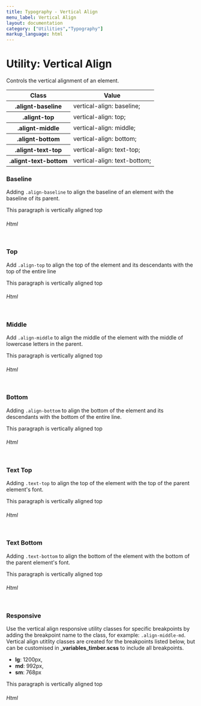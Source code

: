 ```yaml
---
title: Typography - Vertical Align
menu_label: Vertical Align
layout: documentation
category: ["Utilities","Typography"]
markup_language: html
---
```


<div class="section-block">
  <div class="row pt-40 pt-md-40">
    <div class="col w-9/12 w-md-full order-2 content-inner">
      <h1 class="font-light">Utility: Vertical Align</h1>
      <p class="mb-10">Controls the vertical alignment of an element.</p>
      <!-- Classes -->
      <div class="table-scrollable">
        <table class="table size-md rounded bg-white">
          <thead>
            <tr>
              <th> Class </th>
              <th> Value </th>
            </tr>
          </thead>
          <tbody class="font-mono">
            <tr>
              <th class="color-indigo">.alignt-baseline</th>
              <td> vertical-align: baseline; </td>
            </tr>
            <tr>
              <th class="color-indigo">.alignt-top</th>
              <td> vertical-align: top; </td>
            </tr>
            <tr>
              <th class="color-indigo">.alignt-middle</th>
              <td> vertical-align: middle; </td>
            </tr>
            <tr>
              <th class="color-indigo">.alignt-bottom</th>
              <td> vertical-align: bottom; </td>
            </tr>
            <tr>
              <th class="color-indigo">.alignt-text-top</th>
              <td> vertical-align: text-top; </td>
            </tr>
            <tr>
              <th class="color-indigo">.alignt-text-bottom</th>
              <td> vertical-align: text-bottom; </td>
            </tr>
          </tbody>
        </table>
      </div>
      <!-- Classes End -->
      <!-- Demo Block -->
      <div class="demo-block mt-80">
        <h3 class="font-light">Baseline</h3>
        <p>Adding <code class="color-indigo font-bold">.align-baseline</code> to align the baseline of an element with the baseline of its parent.</p>
        <div class="p-30 rounded bg-grey-ultralight">
          <div class="relative">
            <span class="align-baseline w-50 h-50 inline-block mr-20 rounded bg-grey-darker color-white"></span>
            <span class="absolute w-full border-1 border-dashed border-grey-darker opacity-60 psl-0 pst-25"></span>
            <span class="align-baseline">This paragraph is vertically aligned top</span>
          </div>
        </div>
      </div>
      <!-- Demo Block End -->
      <!-- code -->
      <h6 class="uppercase">Html</h6>
      <div class="rounded p-20 overflow-y-scroll mb-0 bg-gradient-grey-ultralight border-l border-4 border-solid border-indigo">
        <pre class="m-0 language-html"><code class="inline-block scrolling-touch"><!--<div class="relative">
	<span class="align-baseline w-50 h-50 inline-block mr-20 rounded bg-grey-darker color-white"></span>
	<span class="absolute w-full border-1 border-dashed border-grey-darker opacity-60 psl-0 pst-25"></span>
	<span class="align-baseline">This paragraph is vertically aligned top</span>
</div>
--></code></pre>
      </div>
      <!-- code -->
      <!-- Demo Block -->
      <div class="demo-block mt-80">
        <h3 class="font-light">Top</h3>
        <p>Add <code class="color-indigo font-bold">.align-top</code> to align the top of the element and its descendants with the top of the entire line</p>
        <div class="p-30 rounded bg-grey-ultralight">
          <div class="relative">
            <span class="align-top w-50 h-50 inline-block mr-20 rounded bg-grey-darker color-white"></span>
            <span class="absolute w-full border-1 border-dashed border-grey-darker opacity-60 psl-0 pst-25"></span>
            <span class="align-top">This paragraph is vertically aligned top</span>
          </div>
        </div>
      </div>
      <!-- Demo Block End -->
      <!-- code -->
      <h6 class="uppercase">Html</h6>
      <div class="rounded p-20 overflow-y-scroll mb-0 bg-gradient-grey-ultralight border-l border-4 border-solid border-indigo">
        <pre class="m-0 language-html"><code class="inline-block scrolling-touch"><!--<div class="relative">
	<span class="align-top w-50 h-50 inline-block mr-20 rounded bg-grey-darker color-white"></span>
	<span class="absolute w-full border-1 border-dashed border-grey-darker opacity-60 psl-0 pst-25"></span>
	<span class="align-top">This paragraph is vertically aligned top</span>
</div>
--></code></pre>
      </div>
      <!-- code -->
      <!-- Demo Block -->
      <div class="demo-block mt-80">
        <h3 class="font-light">Middle</h3>
        <p>Add <code class="color-indigo font-bold">.align-middle</code> to align the middle of the element with the middle of lowercase letters in the parent.</p>
        <div class="p-30 rounded bg-grey-ultralight">
          <div class="relative">
            <span class="align-middle w-50 h-50 inline-block mr-20 rounded bg-grey-darker color-white"></span>
            <span class="absolute w-full border-1 border-dashed border-grey-darker opacity-60 psl-0 pst-25"></span>
            <span class="align-middle">This paragraph is vertically aligned top</span>
          </div>
        </div>
      </div>
      <!-- Demo Block End -->
      <!-- code -->
      <h6 class="uppercase">Html</h6>
      <div class="rounded p-20 overflow-y-scroll mb-0 bg-gradient-grey-ultralight border-l border-4 border-solid border-indigo">
        <pre class="m-0 language-html"><code class="inline-block scrolling-touch"><!--<div class="relative">
	<span class="align-middle w-50 h-50 inline-block mr-20 rounded bg-grey-darker color-white"></span>
	<span class="absolute w-full border-1 border-dashed border-grey-darker opacity-60 psl-0 pst-25"></span>
	<span class="align-middle">This paragraph is vertically aligned top</span>
</div>
--></code></pre>
      </div>
      <!-- code -->
      <!-- Demo Block -->
      <div class="demo-block mt-80">
        <h3 class="font-light">Bottom</h3>
        <p>Adding <code class="color-indigo font-bold">.align-bottom</code> to align the bottom of the element and its descendants with the bottom of the entire line.</p>
        <div class="p-30 rounded bg-grey-ultralight">
          <div class="relative">
            <span class="align-bottom w-50 h-50 inline-block mr-20 rounded bg-grey-darker color-white"></span>
            <span class="absolute w-full border-1 border-dashed border-grey-darker opacity-60 psl-0 pst-25"></span>
            <span class="align-bottom">This paragraph is vertically aligned top</span>
          </div>
        </div>
      </div>
      <!-- Demo Block End -->
      <!-- code -->
      <h6 class="uppercase">Html</h6>
      <div class="rounded p-20 overflow-y-scroll mb-0 bg-gradient-grey-ultralight border-l border-4 border-solid border-indigo">
        <pre class="m-0 language-html"><code class="inline-block scrolling-touch"><!--<div class="relative">
	<span class="align-bottom w-50 h-50 inline-block mr-20 rounded bg-grey-darker color-white"></span>
	<span class="absolute w-full border-1 border-dashed border-grey-darker opacity-60 psl-0 pst-25"></span>
	<span class="align-bottom">This paragraph is vertically aligned top</span>
</div>
--></code></pre>
      </div>
      <!-- code -->
      <!-- Demo Block -->
      <div class="demo-block mt-80">
        <h3 class="font-light">Text Top</h3>
        <p>Adding <code class="color-indigo font-bold">.text-top</code> to align the top of the element with the top of the parent element's font.</p>
        <div class="p-30 rounded bg-grey-ultralight">
          <div class="relative">
            <span class="text-bottom w-50 h-50 inline-block mr-20 rounded bg-grey-darker color-white"></span>
            <span class="absolute w-full border-1 border-dashed border-grey-darker opacity-60 psl-0 pst-25"></span>
            <span class="text-bottom">This paragraph is vertically aligned top</span>
          </div>
        </div>
      </div>
      <!-- Demo Block End -->
      <!-- code -->
      <h6 class="uppercase">Html</h6>
      <div class="rounded p-20 overflow-y-scroll mb-0 bg-gradient-grey-ultralight border-l border-4 border-solid border-indigo">
        <pre class="m-0 language-html"><code class="inline-block scrolling-touch"><!--<div class="relative">
	<span class="text-bottom w-50 h-50 inline-block mr-20 rounded bg-grey-darker color-white"></span>
	<span class="absolute w-full border-1 border-dashed border-grey-darker opacity-60 psl-0 pst-25"></span>
	<span class="text-bottom">This paragraph is vertically aligned top</span>
</div>
--></code></pre>
      </div>
      <!-- code -->
      <!-- Demo Block -->
      <div class="demo-block mt-80">
        <h3 class="font-light">Text Bottom</h3>
        <p>Adding <code class="color-indigo font-bold">.text-bottom</code> to align the bottom of the element with the bottom of the parent element's font.</p>
        <div class="p-30 rounded bg-grey-ultralight">
          <div class="relative">
            <span class="text-bottom w-50 h-50 inline-block mr-20 rounded bg-grey-darker color-white"></span>
            <span class="absolute w-full border-1 border-dashed border-grey-darker opacity-60 psl-0 pst-25"></span>
            <span class="text-bottom">This paragraph is vertically aligned top</span>
          </div>
        </div>
      </div>
      <!-- Demo Block End -->
      <!-- code -->
      <h6 class="uppercase">Html</h6>
      <div class="rounded p-20 overflow-y-scroll mb-0 bg-gradient-grey-ultralight border-l border-4 border-solid border-indigo">
        <pre class="m-0 language-html"><code class="inline-block scrolling-touch"><!--<div class="relative">
	<span class="text-bottom w-50 h-50 inline-block mr-20 rounded bg-grey-darker color-white"></span>
	<span class="absolute w-full border-1 border-dashed border-grey-darker opacity-60 psl-0 pst-25"></span>
	<span class="text-bottom">This paragraph is vertically aligned top</span>
</div>
--></code></pre>
      </div>
      <!-- code -->
      <!-- Demo Block -->
      <div class="demo-block mt-80">
        <h3 class="font-light">Responsive</h3>
        <p>Use the vertical align responsive utility classes for specific breakpoints by adding the breakpoint name to the class, for example: <code class="color-indigo font-bold">.align-middle-md</code>. Vertical align utitlity classes are created for the breakpoints listed below, but can be customised in <strong>_variables_timber.scss</strong> to include all breakpoints.</p>
        <ul class="list-none">
          <li><strong>lg</strong>: 1200px,</li>
          <li><strong>md</strong>: 992px,</li>
          <li><strong>sm</strong>: 768px</li>
        </ul>
        <div class="p-30 rounded bg-grey-ultralight">
          <div class="relative">
            <span class="align-top align-lg-middle align-md-bottom text-sm-top w-50 h-50 inline-block mr-20 rounded bg-grey-darker color-white"></span>
            <span class="absolute w-full border-1 border-dashed border-grey-darker opacity-60 psl-0 pst-25"></span>
            <span class="align-top align-lg-middle align-md-bottom text-sm-top">This paragraph is vertically aligned top</span>
          </div>
        </div>
      </div>
      <!-- Demo Block End -->
      <!-- code -->
      <h6 class="uppercase">Html</h6>
      <div class="rounded p-20 overflow-y-scroll mb-0 bg-gradient-grey-ultralight border-l border-4 border-solid border-indigo">
        <pre class="m-0 language-html"><code class="inline-block scrolling-touch"><!--<div class="relative">
	<span class="align-top align-lg-middle align-md-bottom text-sm-top w-50 h-50 inline-block mr-20 rounded bg-grey-darker color-white"></span>
	<span class="absolute w-full border-1 border-dashed border-grey-darker opacity-60 psl-0 pst-25"></span>
	<span class="align-top align-lg-middle align-md-bottom text-sm-top">This paragraph is vertically aligned top</span>
</div>
--></code></pre>
      </div>
      <!-- code -->
    </div>
    <!-- Content Inner End -->
  </div>
</div>
